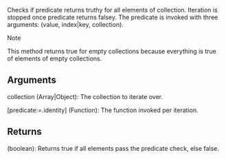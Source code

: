 Checks if predicate returns truthy for all elements of collection. Iteration is stopped once predicate returns falsey. The predicate is invoked with three arguments: (value, index|key, collection).

> [!Note]
> This method returns true for empty collections because everything is true of elements of empty collections.


## Arguments
collection (Array|Object): The collection to iterate over.

[predicate:=.identity] (Function): The function invoked per iteration.


## Returns
(boolean): Returns true if all elements pass the predicate check, else false.
